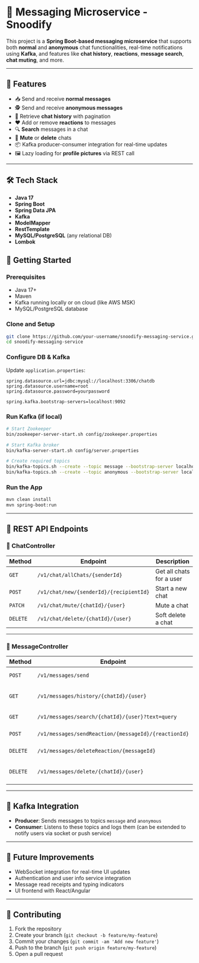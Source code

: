 # 📩 Messaging Microservice - Snoodify

This project is a **Spring Boot-based messaging microservice** that supports both **normal** and **anonymous** chat functionalities, real-time notifications using **Kafka**, and features like **chat history**, **reactions**, **message search**, **chat muting**, and more.

---

## 🚀 Features

- 📥 Send and receive **normal messages**
- 🕵️ Send and receive **anonymous messages**
- 🧵 Retrieve **chat history** with pagination
- ❤️ Add or remove **reactions** to messages
- 🔍 **Search** messages in a chat
- 🔕 **Mute** or **delete** chats
- 📦 Kafka producer-consumer integration for real-time updates
- 🖼️ Lazy loading for **profile pictures** via REST call

---

## 🛠 Tech Stack

- **Java 17**
- **Spring Boot**
- **Spring Data JPA**
- **Kafka**
- **ModelMapper**
- **RestTemplate**
- **MySQL/PostgreSQL** (any relational DB)
- **Lombok**


## 🔧 Getting Started

### Prerequisites

- Java 17+
- Maven
- Kafka running locally or on cloud (like AWS MSK)
- MySQL/PostgreSQL database

### Clone and Setup

```bash
git clone https://github.com/your-username/snoodify-messaging-service.git
cd snoodify-messaging-service
````

### Configure DB & Kafka

Update `application.properties`:

```properties
spring.datasource.url=jdbc:mysql://localhost:3306/chatdb
spring.datasource.username=root
spring.datasource.password=yourpassword

spring.kafka.bootstrap-servers=localhost:9092
```

### Run Kafka (if local)

```bash
# Start Zookeeper
bin/zookeeper-server-start.sh config/zookeeper.properties

# Start Kafka broker
bin/kafka-server-start.sh config/server.properties

# Create required topics
bin/kafka-topics.sh --create --topic message --bootstrap-server localhost:9092
bin/kafka-topics.sh --create --topic anonymous --bootstrap-server localhost:9092
```

### Run the App

```bash
mvn clean install
mvn spring-boot:run
```

---

## 🧪 REST API Endpoints

### 🔹 ChatController

| Method   | Endpoint                                | Description              |
| -------- | --------------------------------------- | ------------------------ |
| `GET`    | `/v1/chat/allChats/{senderId}`          | Get all chats for a user |
| `POST`   | `/v1/chat/new/{senderId}/{recipientId}` | Start a new chat         |
| `PATCH`  | `/v1/chat/mute/{chatId}/{user}`         | Mute a chat              |
| `DELETE` | `/v1/chat/delete/{chatId}/{user}`       | Soft delete a chat       |

---

### 🔹 MessageController

| Method   | Endpoint                                             | Description                     |
| -------- | ---------------------------------------------------- | ------------------------------- |
| `POST`   | `/v1/messages/send`                                  | Send a message                  |
| `GET`    | `/v1/messages/history/{chatId}/{user}`               | Get paginated chat history      |
| `GET`    | `/v1/messages/search/{chatId}/{user}?text=query`     | Search messages                 |
| `POST`   | `/v1/messages/sendReaction/{messageId}/{reactionId}` | Add a reaction                  |
| `DELETE` | `/v1/messages/deleteReaction/{messageId}`            | Remove a reaction               |
| `DELETE` | `/v1/messages/delete/{chatId}/{user}`                | Soft delete messages for a user |

---

## 🧩 Kafka Integration

* **Producer**: Sends messages to topics `message` and `anonymous`
* **Consumer**: Listens to these topics and logs them (can be extended to notify users via socket or push service)

---

## 📸 Future Improvements

* WebSocket integration for real-time UI updates
* Authentication and user info service integration
* Message read receipts and typing indicators
* UI frontend with React/Angular

---

## 🤝 Contributing

1. Fork the repository
2. Create your branch (`git checkout -b feature/my-feature`)
3. Commit your changes (`git commit -am 'Add new feature'`)
4. Push to the branch (`git push origin feature/my-feature`)
5. Open a pull request
